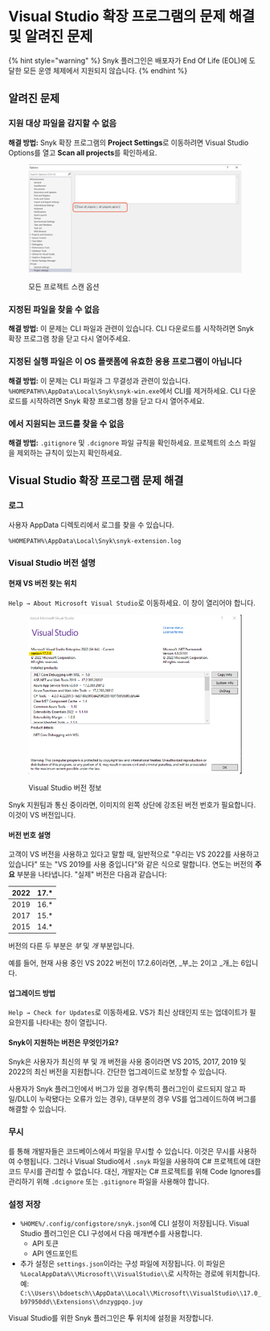 # Visual Studio 확장 프로그램의 문제 해결 및 알려진 문제

{% hint style="warning" %}
Snyk 플러그인은 배포자가 End Of Life (EOL)에 도달한 모든 운영 체제에서 지원되지 않습니다.
{% endhint %}

## 알려진 문제

### 지원 대상 파일을 감지할 수 없음

**해결 방법:** Snyk 확장 프로그램의 **Project Settings**로 이동하려면 Visual Studio Options를 열고 **Scan all projects**를 확인하세요.

<figure><img src="../../../.gitbook/assets/readme_image_4_1.png" alt="모든 프로젝트 스캔 옵션"><figcaption><p>모든 프로젝트 스캔 옵션</p></figcaption></figure>

### 지정된 파일을 찾을 수 없음

**해결 방법:** 이 문제는 CLI 파일과 관련이 있습니다. CLI 다운로드를 시작하려면 Snyk 확장 프로그램 창을 닫고 다시 열어주세요.

### 지정된 실행 파일은 이 OS 플랫폼에 유효한 응용 프로그램이 아닙니다

**해결 방법:** 이 문제는 CLI 파일과 그 무결성과 관련이 있습니다. `%HOMEPATH%\AppData\Local\Snyk\snyk-win.exe`에서 CLI를 제거하세요. CLI 다운로드를 시작하려면 Snyk 확장 프로그램 창을 닫고 다시 열어주세요.

### 에서 지원되는 코드를 찾을 수 없음

**해결 방법:** `.gitignore` 및 `.dcignore` 파일 규칙을 확인하세요. 프로젝트의 소스 파일을 제외하는 규칙이 있는지 확인하세요.

## Visual Studio 확장 프로그램 문제 해결

### 로그

사용자 AppData 디렉토리에서 로그를 찾을 수 있습니다.

```
%HOMEPATH%\AppData\Local\Snyk\snyk-extension.log
```

### Visual Studio 버전 설명

#### 현재 VS 버전 찾는 위치 <a href="#where-to-find-the-current-vs-version" id="where-to-find-the-current-vs-version"></a>

`Help → About Microsoft Visual Studio`로 이동하세요. 이 창이 열리어야 합니다.

<figure><img src="../../../.gitbook/assets/image (486).png" alt="Visual Studio 버전 정보"><figcaption><p>Visual Studio 버전 정보</p></figcaption></figure>

Snyk 지원팀과 통신 중이라면, 이미지의 왼쪽 상단에 강조된 버전 번호가 필요합니다. 이것이 VS 버전입니다.

#### 버전 번호 설명 <a href="#version-numbers-explained" id="version-numbers-explained"></a>

고객이 VS 버전을 사용하고 있다고 말할 때, 일반적으로 "우리는 VS 2022를 사용하고 있습니다" 또는 "VS 2019를 사용 중입니다"와 같은 식으로 말합니다. 연도는 버전의 **주요** 부분을 나타냅니다. "실제" 버전은 다음과 같습니다:

| 2022 | 17.\* |
| ---- | ----- |
| 2019 | 16.\* |
| 2017 | 15.\* |
| 2015 | 14.\* |

버전의 다른 두 부분은 _부_ 및 _개_ 부분입니다.

예를 들어, 현재 사용 중인 VS 2022 버전이 17.2.6이라면, \_부\_는 2이고 \_개\_는 6입니다.

#### 업그레이드 방법

`Help → Check for Updates`로 이동하세요. VS가 최신 상태인지 또는 업데이트가 필요한지를 나타내는 창이 열립니다.

#### Snyk이 지원하는 버전은 무엇인가요? <a href="#what-does-snyk-support" id="what-does-snyk-support"></a>

Snyk은 사용자가 최신의 부 및 개 버전을 사용 중이라면 VS 2015, 2017, 2019 및 2022의 최신 버전을 지원합니다. 간단한 업그레이드로 보장할 수 있습니다.

사용자가 Snyk 플러그인에서 버그가 있을 경우(특히 플러그인이 로드되지 않고 파일/DLL이 누락됐다는 오류가 있는 경우), 대부분의 경우 VS를 업그레이드하여 버그를 해결할 수 있습니다.

### 무시

를 통해 개발자들은 코드베이스에서 파일을 무시할 수 있습니다. 이것은 무시를 사용하여 수행됩니다. 그러나 Visual Studio에서 `.snyk` 파일을 사용하여 C# 프로젝트에 대한 코드 무시를 관리할 수 없습니다. 대신, 개발자는 C# 프로젝트를 위해 Code Ignores를 관리하기 위해 `.dcignore` 또는 `.gitignore` 파일을 사용해야 합니다.

### 설정 저장

* `%HOME%/.config/configstore/snyk.json`에 CLI 설정이 저장됩니다. Visual Studio 플러그인은 CLI 구성에서 다음 매개변수를 사용합니다.
  * API 토큰
  * API 엔드포인트
* 추가 설정은 `settings.json`이라는 구성 파일에 저장됩니다. 이 파일은 `%LocalAppData%\\Microsoft\\VisualStudio\\`로 시작하는 경로에 위치합니다. 예: `C:\\Users\\bdoetsch\\AppData\\Local\\Microsoft\\VisualStudio\\17.0_b97950dd\\Extensions\\dnzygpqo.juy`

Visual Studio를 위한 Snyk 플러그인은 **두** 위치에 설정을 저장합니다.
